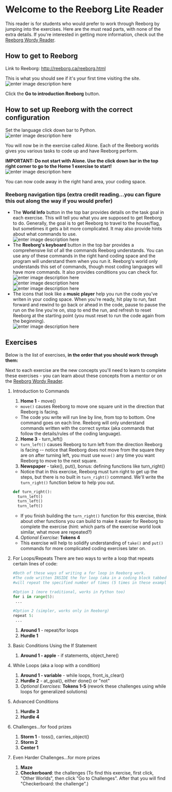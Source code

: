 # Welcome to the Reeborg Lite Reader

This reader is for students who would prefer to work through Reeborg by jumping into the exercises. Here are the must read parts, with none of the extra details. If you're interested in getting more information, check out the [Reeborg Wordy Reader](README.md).

## How to get to Reeborg
Link to Reeborg: http://reeborg.ca/reeborg.html  

This is what you should see if it's your first time visiting the site.
![enter image description here](https://lh3.googleusercontent.com/WvsJp6Pr4X362MH_XtibFZY9mCrhFfMIXkASb48jlVMOcWbmMg-piFzOsa6Otu3yD8mF8jwHrWpI)

Click the **Go to introduction Reeborg** button. 

## How to set up Reeborg with the correct configuration
Set the language click down bar to Python.  
![enter image description here](https://lh3.googleusercontent.com/r-Z9hJCCjcGm5CjSZnzmDAqDqZOjbRBEvMU-CJpUvgoK_iorGZEKzYVK96HW0G1ycmdUbdKkPPt1)   

You will now be in the exercise called Alone. Each of the Reeborg worlds gives you various tasks to code up and have Reeborg perform.    

**IMPORTANT: Do not start with Alone. Use the click down bar in the top right corner to go to the Home 1 exercise to start!**  
  ![enter image description here](https://lh3.googleusercontent.com/C_yQzUMv_HMBeerKn81UyP1vXtxwCAzgB5U_vNhBPyxSzyvY96Eb_4J2lBkcop54g7O7Z00F17f1)

You can now code away in the right hand area, your coding space.

### Reeborg navigation tips (extra credit reading...you can figure this out along the way if you would prefer)
* The **World Info** button in the top bar provides details on the task goal in each exercise. This will tell you what you are supposed to get Reeborg to do. Generally, the goal is to get Reeborg to travel to the house/flag, but sometimes it gets a bit more complicated. It may also provide hints about what commands to use.  
![enter image description here](https://lh3.googleusercontent.com/DiLku_SbfhtYhE6dF_Pi0-d_B1zftw5V4O_HxCTWJvPyrPGy_IhMVViNvqOU5P_TXCUyGXODd_w-)
* The **Reeborg's keyboard** button in the top bar provides a comprehensive list of all the commands Reeborg understands. You can use any of these commands in the right hand coding space and the program will understand them when you run it. Reeborg's world only understands this set of commands, though most coding languages will have more commands. It also provides conditions you can check for.    
![enter image description here](https://lh3.googleusercontent.com/EbhKh4FUism_iArFfcTvuWJWqbH4tV0zj12SWkYzxobfHkP1vCAPLgg42Oo0C9HVPK2HkSA_BGH4)  
![enter image description here](https://lh3.googleusercontent.com/lBzhaGg7hMXVeLS_7G2ge9zOokHASKAeKrKBgs-qi7dFsqoBAEfYq1m9gfKGleUJ-K4LhhXVXeHT)  
![enter image description here](https://lh3.googleusercontent.com/gpAIgGbDvryVCq5JvcJSY4Qga5T4IWIHTvERcOkuUn9FbSaEQAV6EmxCpu9JSMYdhMhzC_nPtoq7)  
* The icons that look like a **music player** help you run the code you've writen in your coding space. When you're ready, hit play to run, fast forward and rewind to go back or ahead in the code, pause to pause the run on the line you're on, stop to end the run, and refresh to reset Reeborg at the starting point (you must reset to run the code again from the beginning).  
![enter image description here](https://lh3.googleusercontent.com/iK6H3xk5biGnoz75gFDONRBL6xAt8ntdaHSkIgKnzBhcw4pyYQLNuKpSewjd-eNT0YzcohtPpF7L)  

## Exercises
Below is the list of exercises, **in the order that you should work through them:**  

Next to each exercise are the new concepts you'll need to learn to complete these exercises - you can learn about these concepts from a mentor or on the [Reeborg Wordy Reader](README.md).

1. Introduction to Commands
   1. **Home 1** - move()
   * `move()` causes Reeborg to move one square unit in the direction that Reeborg is facing.
   * The code you write will run line by line, from top to bottom. One command goes on each line. Reeborg will only understand commands written with the correct syntax (aka commands that follow the details/rules of the coding language).
   
   2. **Home 3** - turn_left()
   * `turn_left()` causes Reeborg to turn left from the direction Reeborg is facing -- notice that Reeborg does not move from the square they are on after turning left, you must use `move()` any time you want Reeborg to move to the next square.
   
   3. **Newspaper** - take(), put(), bonus: defining functions like turn_right()
   * Notice that in this exercise, Reeborg must turn right to get up the steps, but there is no built in `turn_right()` command. We'll write the `turn_right()` function below to help you out.
   ```python
   def turn_right():
     turn_left()
     turn_left()
     turn_left()
   ```
   * If you finish building the `turn_right()` function for this exercise, think about other functions you can build to make it easier for Reeborg to complete the exercise (hint: which parts of the exercise world look similar, what move are repeated?)
   
   4. *Optional Exercise*: **Tokens 4**
   * This exercise will help to solidify understanding of `take()` and `put()` commands for more complicated coding exercises later on.

2. For Loops/Repeats
There are two ways to write a loop that repeats certain lines of code: 
   ```python
   #Both of these ways of writing a for loop in Reeborg work. 
   #The code written INSIDE the for loop (aka in a coding block tabbed one level in) 
   #will repeat the specified number of times (5 times in these examples).
   
   #Option 1 (more traditional, works in Python too)
   for i in range(5):
    ...
    
   #Option 2 (simpler, works only in Reeborg)
   repeat 5:
    ...
   ```
   
   1. **Around 1** - repeat/for loops
   2. **Hurdle 1**

3. Basic Conditions Using the If Statement
   1. **Around 1 - apple** - if statements, object_here()

4. While Loops (aka a loop with a condition)
    1. **Around 1 - variable** - while loops, front\_is\_clear()
    2. **Hurdle 2** - at_goal(), either done() or "not"
    3. *Optional Exercises*: **Tokens 1-5** (rework these challenges using while loops for generalized solutions)

5. Advanced Conditions
   1. **Hurdle 3** 
   2. **Hurdle 4**

6. Challenges...for food prizes
   1. **Storm 1** - toss(), carries_object()
   2. **Storm 2**
   3. **Center 1**

7. Even Harder Challenges...for more prizes
   1. **Maze**
   2. **Checkerboard**: the challenges (To find this exercise, first click, "Other Worlds", then click "Go to Challenges". After that you will find "Checkerboard: the challenge".)
